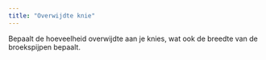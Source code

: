 ```yaml
---
title: "Overwijdte knie"
---
```


Bepaalt de hoeveelheid overwijdte aan je knies, wat ook de breedte van de broekspijpen bepaalt.




